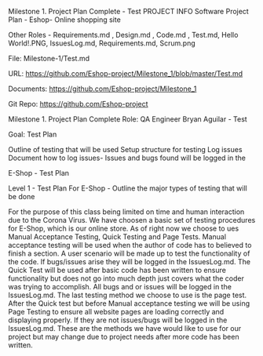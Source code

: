 Milestone 1. Project Plan Complete - Test PROJECT INFO Software Project Plan - Eshop- Online shopping site

Other Roles - Requirements.md , Design.md , Code.md , Test.md, Hello World!.PNG, IssuesLog.md, Requirements.md, Scrum.png

File: Milestone-1/Test.md

URL: https://github.com/Eshop-project/Milestone_1/blob/master/Test.md

Documents: https://github.com/Eshop-project/Milestone_1

Git Repo: https://github.com/Eshop-project

Milestone 1. Project Plan Complete Role: QA Engineer Bryan Aguilar - Test

Goal: Test Plan

Outline of testing that will be used Setup structure for testing Log issues Document how to log issues- Issues and bugs found will be logged in the

E-Shop - Test Plan

Level 1 - Test Plan For E-Shop - Outline the major types of testing that will be done

For the purpose of this class being limited on time and human interaction due to the Corona Virus. We have choosen a basic set of testing procedures for E-Shop, which is our online store. As of right now we choose to ues Manual Acceptance Testing, Quick Testing and Page Tests. Manual acceptance testing will be used when the author of code has to believed to finish a section. A user scenario will be made up to test the functionality of the code. If bugs/issues arise they will be logged in the IssuesLog.md. The Quick Test will be used after basic code has been written to ensure functionality but does not go into much depth just covers what the coder was trying to accomplish. All bugs and or issues will be logged in the IssuesLog.md. The last testing method we choose to use is the page test. After the Quick test but before Manual acceptance testing we will be using Page Testing to ensure all website pages are loading correctly and displaying properly. If they are not issues/bugs will be logged in the IssuesLog.md. These are the methods we have would like to use for our project but may change due to project needs after more code has been written.
